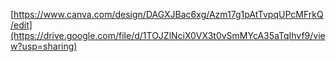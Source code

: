 [https://www.canva.com/design/DAGXJBac6xg/Azm17g1pAtTvpqUPcMFrkQ/edit](https://drive.google.com/file/d/1TOJZlNciX0VX3t0vSmMYcA35aTqIhvf9/view?usp=sharing)
